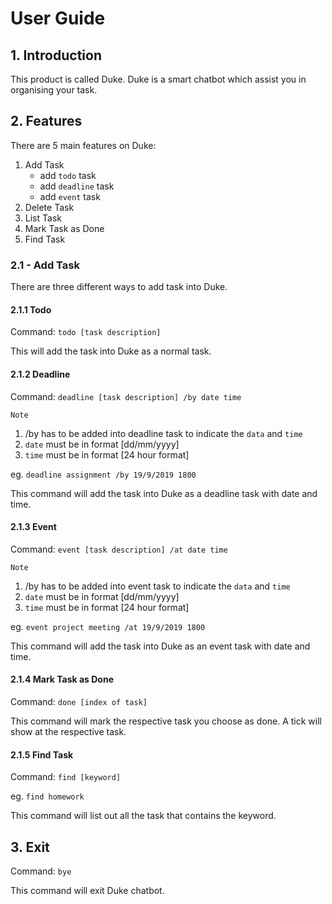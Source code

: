 # User Guide

## 1. Introduction
This product is called Duke. Duke is a smart chatbot which assist you in organising your task.

## 2. Features
There are 5 main features on Duke:

1. Add Task
    - add `todo` task
    - add `deadline` task
    - add `event` task
2. Delete Task
3. List Task
4. Mark Task as Done
5. Find Task

### 2.1 - Add Task
There are three different ways to add task into Duke.

#### 2.1.1 Todo
Command: `todo [task description]`

This will add the task into Duke as a normal task.

#### 2.1.2 Deadline
Command: `deadline [task description] /by date time`

`Note`
1. /by has to be added into deadline task to indicate the `data` and `time`
2. `date` must be in format [dd/mm/yyyy]
3. `time` must be in format [24 hour format]

eg. `deadline assignment /by 19/9/2019 1800`

This command will add the task into Duke as a deadline task with date and time.

#### 2.1.3 Event
Command: `event [task description] /at date time`

`Note`
1. /by has to be added into event task to indicate the `data` and `time`
2. `date` must be in format [dd/mm/yyyy]
3. `time` must be in format [24 hour format]

eg. `event project meeting /at 19/9/2019 1800`

This command will add the task into Duke as an event task with date and time.

#### 2.1.4 Mark Task as Done
Command: `done [index of task]`

This command will mark the respective task you choose as done. A tick will show at the respective task.

#### 2.1.5 Find Task
Command: `find [keyword]`

eg. `find homework`

This command will list out all the task that contains the keyword.



## 3. Exit
Command: `bye`

This command will exit Duke chatbot.
